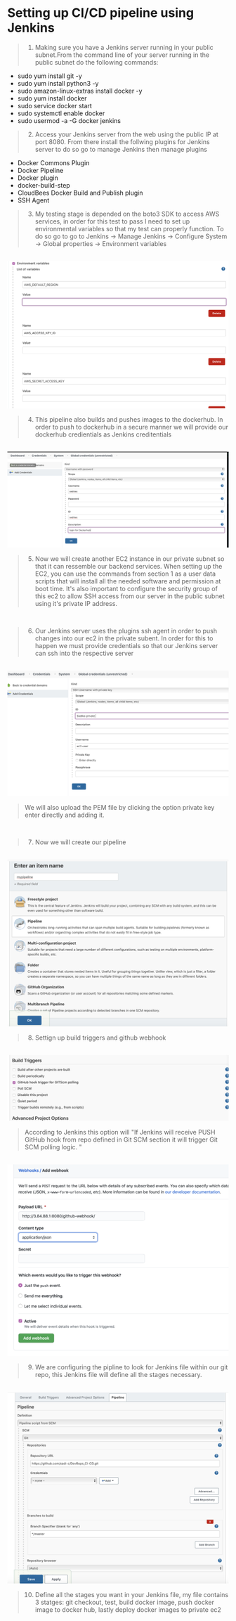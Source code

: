 # Setting up CI/CD pipeline using Jenkins

> 1. Making sure you have a Jenkins server running in your public subnet.From the command line of your server running in the public subnet do the following commands:
* sudo yum install git -y
* sudo yum install python3 -y
* sudo amazon-linux-extras install docker -y
* sudo yum install docker
* sudo service docker start
* sudo systemctl enable docker
* sudo usermod -a -G docker jenkins

> 2. Access your Jenkins server from the web using the public IP at port 8080. From there install the follwing plugins for Jenkins server to do so go to manage Jenkins then manage plugins 
* Docker Commons Plugin
* Docker Pipeline
* Docker plugin
* docker-build-step
* CloudBees Docker Build and Publish plugin
* SSH Agent

> 3. My testing stage is depended on the boto3 SDK to access AWS services, in order for this test to pass I need to set up environmental variables so that my test can properly function. To do so go to go to Jenkins -> Manage Jenkins -> Configure System -> Global properties -> Environment variables
 <br>
 <img src= "Imgs/environmental.png">

<br>
 
> 4. This pipeline also builds and pushes images to the dockerhub. In order to push to dockerhub in a secure manner we will provide our dockerhub credientials as Jenkins creditentials

 <br>
 <img src= "Imgs/dockerhub.png">

<br>

> 5. Now we will create another EC2 instance in our private subnet so that it can ressemble our backend services. When setting up the EC2, you can use the commands from section 1 as a user data scripts that will install all the needed software and permission at boot time. It's also important to configure the security group of this ec2 to allow SSH access from our server in the public subnet using it's private IP address. 

<br>

> 6. Our Jenkins server uses the plugins ssh agent in order to push changes into our ec2 in the private subent. In order for this to happen we must provide credentials so that our Jenkins server can ssh into the respective server 

<br>
 <img src= "Imgs/private.png">

<br>

> We will also upload the PEM file by clicking the option private key enter directly and adding it.
<br>

> 7. Now we will create our pipeline 
<br>
 <img src= "Imgs/pipeline.png">

<br>

> 8. Settign up build triggers and github webhook 
<br>
 <img src= "Imgs/build.png">

<br>

> According to Jenkins this option will "If Jenkins will receive PUSH GitHub hook from repo defined in Git SCM section it will trigger Git SCM polling logic. " 

<br>
 <img src= "Imgs/webhook.png">

<br>

> 9. We are configuring the pipline to look for Jenkins file within our git repo, this Jenkins file will define all the stages necessary.
<br>
 <img src= "Imgs/pipedef.png">

<br>

> 10. Define all the stages you want in your Jenkins file, my file contains 3 statges: git checkout, test, build docker image, push docker image to docker hub, lastly deploy docker images to private ec2